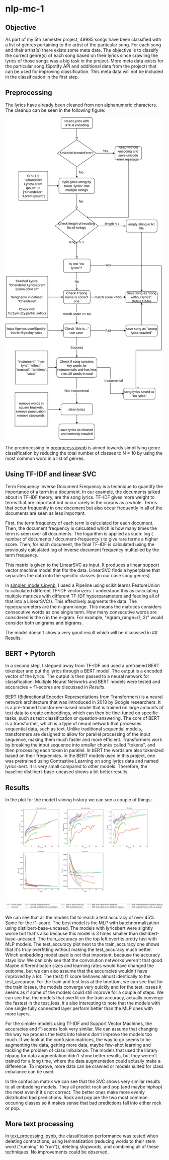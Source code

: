 # nlp-mc-1

## Objective

As part of my 5th semester project, 49985 songs have been classified with a list of genres pertaining to the artist of the particular song. For each song and their artist(s) there exists some meta data. The objective is to classify the correct genre(s) of each song based on their lyrics since crawling the lyrics of those songs was a big task in the project. More meta data exists for the particular song (Spotify API and additional data from the project) that can be used for improving classification. This meta data will not be included in the classification in the first step. 

## Preprocessing

The lyrics have already been cleaned from non alphanumeric characters. The cleanup can be seen in the following figure: 

![Cleanup Flowchart](./reports/cleanup-flowchart.jpg) 

The preprocessing in [preprocess.ipynb](./notebooks/preprocess.ipynb) is aimed towards simplifying genre classification by reducing the total number of classes to N = 10 by using the most common word in a list of genres.

## Using TF-IDF and linear SVC

Term Frequency Inverse Document Frequency is a technique to quantify the importance of a term in a document. In our example, the documents talked about in TF-IDF theory, are the song lyrics. TF-IDF gives more weight to terms that are important but occur rarely in the corpus as a whole. Terms that occur frequently in one document but also occur frequently in all of the documents are seen as less important.

First, the term frequency of each term is calculated for each document. Then, the document frequency is calcuated which is how many times the term is seen over all documents. The logarithm is applied as such: log ( number of documents / document-frequency ) to give rare terms a higher score. Then, for each document, the final TF-IDF is calculated using the previously calculated log of inverse document frequency multiplied by the term frequency.

This matrix is given to the LinearSVC as input. It produces a linear support vector machine model that fits the data.
LinearSVC finds a hyperplane that separates the data into the specific classes (in our case song genres). 

In [simpler_models.ipynb](./notebooks/simpler_models.ipynb), I used a Pipeline using scikit learns FeatureUnion to calculated different TF-IDF vectorizers. I understood this as calculating multiple matrices with different TF-IDF hyperparameters and feeding all of that into a LinearSVC(). This effectively augments the data. The hyperparameters are the n-gram range. This means the matrices considers consecutive words as one single term. How many consecutive words are considered is the n in the n-gram. For example, "ngram_range=(1, 2)" would consider both unigrams and bigrams.

The model doesn't show a very good result which will be discussed in ## Results.

## BERT + Pytorch

In a second step, I stepped away from TF-IDF and used a pretrained BERT tokenizer and put the lyrics through a BERT model. The output is a encoded vector of the lyrics. The output is then passed to a neural network for classification. Multiple Neural Networks and BERT models were tested and accuracies + f1-scores are discussed in *Results*. 

BERT (Bidirectional Encoder Representations from Transformers) is a neural network architecture that was introduced in 2018 by Google researchers. It is a pre-trained transformer-based model that is trained on large amounts of text data to create embeddings, which can then be fine-tuned on specific tasks, such as text classification or question-answering. The core of BERT is a transformer, which is a type of neural network that processes sequential data, such as text. Unlike traditional sequential models, transformers are designed to allow for parallel processing of the input sequence, making them much faster and more efficient. Transformers work by breaking the input sequence into smaller chunks called "tokens", and then processing each token in parallel. In bERT the words are also tokenized based on their frequencies. In the BERT models used in this project, one was pretrained using Contrastive Learning on song lyrics data and named lyrics-bert. It is very small compared to other models. Therefore, the baseline distilbert-base-uncased shows a bit better results. 

## Results

In the plot for the model training history we can see a couple of things: 

![Model Training History](./reports/model_history.png) 

We can see that all the models fail to reach a test accuracy of over 45%. Same for the f1-score. The best model is the MLP with batchnormalization using distilbert-base-uncased. The models with lyricsbert were slightly worse but that's also because this model is 3 times smaller than distilbert-base-uncased. The train_accuracy on the top left overfits pretty fast with MLP models. The test_accuracy plot next to the train_accuracy one shows that it's truly overfitting without making the test_accuracy much better. Which embedding model used is not that important, because the accuracy stays low. We can only see that the convolution networks weren't that good. Maybe different batch sizes and learning rates would have changed the outcome, but we can also assume that the accuracies wouldn't have improved by a lot. The (test) f1 score behaves almost identically to the test_accuracy. For the train and test loss at the bnottom, we can see that for the train losses, the models converge very quickly and for the test_losses it seems as if some of the models could still improve for a couple of steps. We can see that the models that overfit on the train accuracy, actually converge the fastest in the test_loss. it's also interesting to note that the models with one single fully connected layer perform better than the MLP ones with more layers. 

For the simpler models using Tf-IDF and Support Vector Machines, the accuracies and f1-scores look very similar. We can assume that changing the way we process the texts into tokens don't improve the models too much. If we look at the confusion matrices, the way to go seems to be augmenting the data, getting more data, maybe few-shot learning and tackling the problem of class imbalance. The models that used the library nlpaug for data augmentation didn't show better results, but they weren't trained for a long time, where the data augmentation could actually make a difference. To improve, more data can be crawled or models suited for class imbalance can be used.

In the confusion matrix we can see that the SVC shows very similar results to all embedding models. They all predict rock and pop (and maybe hiphop) the most even if it's not correct. The better ones make more evenly distributed bad predictions. Rock and pop are the two most common occuring classes so it makes sense that bad predictions fall into either rock or pop.

## More text processing

In [text_processing.ipynb](./notebooks/text_processing.ipynb), the classification performance was tested when deleting contractions, using lemmatization (reducing words to their stem word ("running" to "run")), deleting stopwords, and combining all of these techniques. No improvements could be observed.
